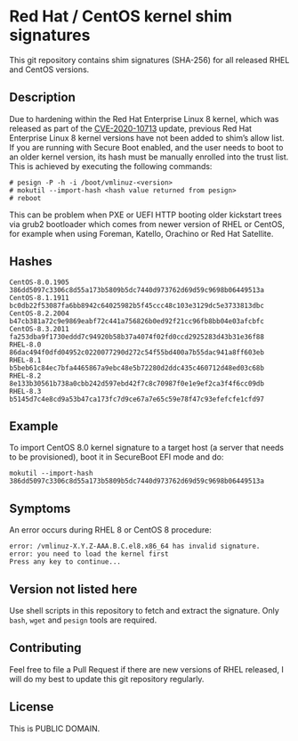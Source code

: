 # Red Hat / CentOS kernel shim signatures

This git repository contains shim signatures (SHA-256) for all released RHEL
and CentOS versions.

## Description

Due to hardening within the Red Hat Enterprise Linux 8 kernel, which was
released as part of the
[CVE-2020-10713](https://access.redhat.com/security/cve/CVE-2020-10713) update,
previous Red Hat Enterprise Linux 8 kernel versions have not been added to
shim’s allow list. If you are running with Secure Boot enabled, and the user
needs to boot to an older kernel version, its hash must be manually enrolled
into the trust list. This is achieved by executing the following commands:

    # pesign -P -h -i /boot/vmlinuz-<version>
    # mokutil --import-hash <hash value returned from pesign>
    # reboot

This can be problem when PXE or UEFI HTTP booting older kickstart trees via
grub2 bootloader which comes from newer version of RHEL or CentOS, for example
when using Foreman, Katello, Orachino or Red Hat Satellite.

## Hashes

    CentOS-8.0.1905 386dd5097c3306c8d55a173b5809b5dc7440d973762d69d59c9698b06449513a
    CentOS-8.1.1911 bc0db22f53087fa6bb8942c64025982b5f45ccc48c103e3129dc5e3733813dbc
    CentOS-8.2.2004 b47cb381a72c9e9869eabf72c441a756826b0ed92f21cc96fb8bb04e03afcbfc
    CentOS-8.3.2011 fa253dba9f1730eddd7c94920b58b37a4074f02fd0ccd2925283d43b31e36f88
    RHEL-8.0 86dac494f0dfd04952c0220077290d272c54f55bd400a7b55dac941a8ff603eb
    RHEL-8.1 b5beb61c84ec7bfa4465867a9ebc48e5b72280d2ddc435c460712d48ed03c68b
    RHEL-8.2 8e133b30561b738a0cbb242d597ebd42f7c8c70987f0e1e9ef2ca3f4f6cc09db
    RHEL-8.3 b5145d7c4e8cd9a53b47ca173fc7d9ce67a7e65c59e78f47c93efefcfe1cfd97

## Example

To import CentOS 8.0 kernel signature to a target host (a server that needs to
be provisioned), boot it in SecureBoot EFI mode and do:

    mokutil --import-hash 386dd5097c3306c8d55a173b5809b5dc7440d973762d69d59c9698b06449513a

## Symptoms

An error occurs during RHEL 8 or CentOS 8 procedure:

    error: /vmlinuz-X.Y.Z-AAA.B.C.el8.x86_64 has invalid signature.
    error: you need to load the kernel first
    Press any key to continue...

## Version not listed here

Use shell scripts in this repository to fetch and extract the signature. Only
`bash`, `wget` and `pesign` tools are required.

## Contributing

Feel free to file a Pull Request if there are new versions of RHEL released, I
will do my best to update this git repository regularly.

## License

This is PUBLIC DOMAIN.
